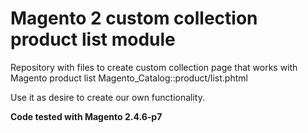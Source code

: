 # Magento 2 custom collection product list module
Repository with files to create custom collection page that works with Magento product list Magento_Catalog::product/list.phtml

Use it as desire to create our own functionality.

**Code tested with Magento 2.4.6-p7**